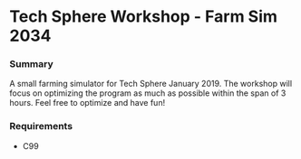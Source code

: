 # Tech Sphere Workshop - Farm Sim 2034

### Summary
A small farming simulator for Tech Sphere January 2019. The workshop will focus on optimizing the program as much as possible within the span of 3 hours. Feel free to optimize and have fun!

### Requirements
- C99
